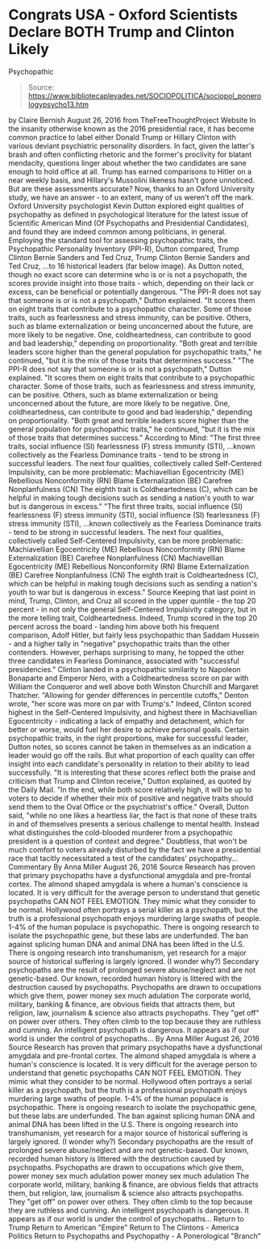 # Congrats USA - Oxford Scientists Declare BOTH Trump and Clinton Likely 
Psychopathic

> Source: https://www.bibliotecapleyades.net/SOCIOPOLITICA/sociopol_ponerologypsycho13.htm

by Claire Bernish August 26, 2016 from TheFreeThoughtProject Website
In the insanity otherwise known as the 2016 presidential race, it has become common practice to label either Donald Trump or Hillary Clinton with various deviant psychiatric personality disorders.
In fact, given the latter's brash and often conflicting rhetoric and the former's proclivity for blatant mendacity, questions linger about whether the two candidates are sane enough to hold office at all. Trump has earned comparisons to Hitler on a near weekly basis, and Hillary's Mussolini likeness hasn't gone unnoticed.
But are these assessments accurate? Now, thanks to an Oxford University study, we have an answer - to an extent, many of us weren't off the mark. Oxford University psychologist Kevin Dutton explored eight qualities of psychopathy as defined in psychological literature for the latest issue of Scientific American Mind (Of Psychopaths and Presidential Candidates), and found they are indeed common among politicians, in general. Employing the standard tool for assessing psychopathic traits, the Psychopathic Personality Inventory (PPI-R), Dutton compared,
Trump Clinton Bernie Sanders and Ted Cruz,
Trump
Clinton
Bernie Sanders
and Ted Cruz,
...to 16 historical leaders (far below image).
As Dutton noted, though no exact score can determine who is or is not a psychopath, the scores provide insight into those traits - which, depending on their lack or excess, can be beneficial or potentially dangerous.
"The PPI-R does not say that someone is or is not a psychopath," Dutton explained. "It scores them on eight traits that contribute to a psychopathic character. Some of those traits, such as fearlessness and stress immunity, can be positive. Others, such as blame externalization or being unconcerned about the future, are more likely to be negative. One, coldheartedness, can contribute to good and bad leadership," depending on proportionality. "Both great and terrible leaders score higher than the general population for psychopathic traits," he continued, "but it is the mix of those traits that determines success."
"The PPI-R does not say that someone is or is not a psychopath," Dutton explained.
"It scores them on eight traits that contribute to a psychopathic character. Some of those traits, such as fearlessness and stress immunity, can be positive.
Others, such as blame externalization or being unconcerned about the future, are more likely to be negative. One, coldheartedness, can contribute to good and bad leadership," depending on proportionality. "Both great and terrible leaders score higher than the general population for psychopathic traits," he continued, "but it is the mix of those traits that determines success."
According to Mind:
"The first three traits, social influence (SI) fearlessness (F) stress immunity (STI), ...known collectively as the Fearless Dominance traits - tend to be strong in successful leaders. The next four qualities, collectively called Self-Centered Impulsivity, can be more problematic: Machiavellian Egocentricity (ME) Rebellious Nonconformity (RN) Blame Externalization (BE) Carefree Nonplanfulness (CN) The eighth trait is Coldheartedness (C), which can be helpful in making tough decisions such as sending a nation's youth to war but is dangerous in excess."
"The first three traits,
social influence (SI) fearlessness (F) stress immunity (STI),
social influence (SI)
fearlessness (F)
stress immunity (STI),
...known collectively as the Fearless Dominance traits - tend to be strong in successful leaders.
The next four qualities, collectively called Self-Centered Impulsivity, can be more problematic:
Machiavellian Egocentricity (ME) Rebellious Nonconformity (RN) Blame Externalization (BE) Carefree Nonplanfulness (CN)
Machiavellian Egocentricity (ME)
Rebellious Nonconformity (RN)
Blame Externalization (BE)
Carefree Nonplanfulness (CN)
The eighth trait is Coldheartedness (C), which can be helpful in making tough decisions such as sending a nation's youth to war but is dangerous in excess."
Source
Keeping that last point in mind, Trump, Clinton, and Cruz all scored in the upper quintile - the top 20 percent - in not only the general Self-Centered Impulsivity category, but in the more telling trait, Coldheartedness. Indeed, Trump scored in the top 20 percent across the board - landing him above both his frequent comparison, Adolf Hitler, but fairly less psychopathic than Saddam Hussein - and a higher tally in "negative" psychopathic traits than the other contenders.
However, perhaps surprising to many, he topped the other three candidates in Fearless Dominance, associated with "successful presidencies." Clinton landed in a psychopathic similarity to Napoleon Bonaparte and Emperor Nero, with a Coldheartedness score on par with William the Conqueror and well above both Winston Churchill and Margaret Thatcher.
"Allowing for gender differences in percentile cutoffs," Denton wrote, "her score was more on par with Trump's."
Indeed, Clinton scored highest in the Self-Centered Impulsivity, and highest there in Machiavellian Egocentricity - indicating a lack of empathy and detachment, which for better or worse, would fuel her desire to achieve personal goals. Certain psychopathic traits, in the right proportions, make for successful leader, Dutton notes, so scores cannot be taken in themselves as an indication a leader would go off the rails.
But what proportion of each quality can offer insight into each candidate's personality in relation to their ability to lead successfully.
"It is interesting that these scores reflect both the praise and criticism that Trump and Clinton receive," Dutton explained, as quoted by the Daily Mail. "In the end, while both score relatively high, it will be up to voters to decide if whether their mix of positive and negative traits should send them to the Oval Office or the psychiatrist's office."
Overall, Dutton said,
"while no one likes a heartless liar, the fact is that none of these traits in and of themselves presents a serious challenge to mental health. Instead what distinguishes the cold-blooded murderer from a psychopathic president is a question of context and degree."
Doubtless, that won't be much comfort to voters already disturbed by the fact we have a presidential race that tacitly necessitated a test of the candidates' psychopathy...
Commentary
By Anna Miller August 26, 2016 Source Research has proven that primary psychopaths have a dysfunctional amygdala and pre-frontal cortex. The almond shaped amygdala is where a human's conscience is located. It is very difficult for the average person to understand that genetic psychopaths CAN NOT FEEL EMOTION. They mimic what they consider to be normal. Hollywood often portrays a serial killer as a psychopath, but the truth is a professional psychopath enjoys murdering large swaths of people. 1-4% of the human populace is psychopathic. There is ongoing research to isolate the psychopathic gene, but these labs are underfunded. The ban against splicing human DNA and animal DNA has been lifted in the U.S. There is ongoing research into transhumanism, yet research for a major source of historical suffering is largely ignored. (I wonder why?) Secondary psychopaths are the result of prolonged severe abuse/neglect and are not genetic-based. Our known, recorded human history is littered with the destruction caused by psychopaths. Psychopaths are drawn to occupations which give them, power money sex much adulation The corporate world, military, banking & finance, are obvious fields that attracts them, but religion, law, journalism & science also attracts psychopaths. They "get off" on power over others. They often climb to the top because they are ruthless and cunning. An intelligent psychopath is dangerous. It appears as if our world is under the control of psychopaths...
By Anna Miller
August 26, 2016
Source Research has proven that primary psychopaths have a dysfunctional amygdala and pre-frontal cortex.
The almond shaped amygdala is where a human's conscience is located. It is very difficult for the average person to understand that genetic psychopaths CAN NOT FEEL EMOTION.
They mimic what they consider to be normal. Hollywood often portrays a serial killer as a psychopath, but the truth is a professional psychopath enjoys murdering large swaths of people.
1-4% of the human populace is psychopathic.
There is ongoing research to isolate the psychopathic gene, but these labs are underfunded.
The ban against splicing human DNA and animal DNA has been lifted in the U.S. There is ongoing research into transhumanism, yet research for a major source of historical suffering is largely ignored. (I wonder why?)
Secondary psychopaths are the result of prolonged severe abuse/neglect and are not genetic-based. Our known, recorded human history is littered with the destruction caused by psychopaths.
Psychopaths are drawn to occupations which give them,
power money sex much adulation
power
money
sex
much adulation
The corporate world, military, banking & finance, are obvious fields that attracts them, but religion, law, journalism & science also attracts psychopaths.
They "get off" on power over others. They often climb to the top because they are ruthless and cunning. An intelligent psychopath is dangerous.
It appears as if our world is under the control of psychopaths...
Return to Trump
Return to American "Empire"
Return to The Clintons - America Politics
Return to Psychopaths and Psychopathy - A Ponerological "Branch"
